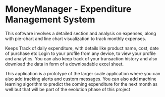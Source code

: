 

# MoneyManager - Expenditure Management System

This software involves a detailed section and analysis on expenses, along with pie-chart and line chart visualization to track monthly expenses.

Keeps Track of daily expenditure, with details like product name, cost, date of purchase etc
Login to your profile from any device, to view your profile and analytics. You can also keep track of your transaction history and also download the data in form of a downloadable excel sheet.

This application is a prototype of the larger scale application where you can also add tracking alerts and custom messages. You can also add machine learning algorithm to predict the coming expenditure for the next month as well but that will be part of the evolution phase of this project


